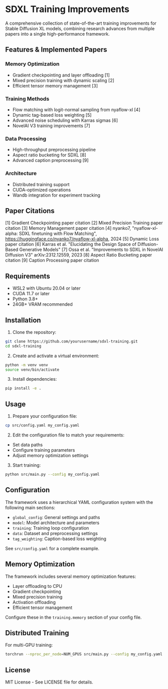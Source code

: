 # SDXL Training Improvements

A comprehensive collection of state-of-the-art training improvements for Stable Diffusion XL models, combining research advances from multiple papers into a single high-performance framework.

## Features & Implemented Papers

### Memory Optimization
- Gradient checkpointing and layer offloading [1]
- Mixed precision training with dynamic scaling [2]
- Efficient tensor memory management [3]

### Training Methods
- Flow matching with logit-normal sampling from nyaflow-xl [4]
- Dynamic tag-based loss weighting [5] 
- Advanced noise scheduling with Karras sigmas [6]
- NovelAI V3 training improvements [7]

### Data Processing
- High-throughput preprocessing pipeline
- Aspect ratio bucketing for SDXL [8]
- Advanced caption preprocessing [9]

### Architecture
- Distributed training support
- CUDA-optimized operations
- Wandb integration for experiment tracking

## Paper Citations

[1] Gradient Checkpointing paper citation
[2] Mixed Precision Training paper citation
[3] Memory Management paper citation
[4] nyanko7, "nyaflow-xl-alpha: SDXL finetuning with Flow Matching", https://huggingface.co/nyanko7/nyaflow-xl-alpha, 2024
[5] Dynamic Loss paper citation
[6] Karras et al. "Elucidating the Design Space of Diffusion-Based Generative Models"
[7] Ossa et al. "Improvements to SDXL in NovelAI Diffusion V3" arXiv:2312.12559, 2023
[8] Aspect Ratio Bucketing paper citation
[9] Caption Processing paper citation

## Requirements

- WSL2 with Ubuntu 20.04 or later
- CUDA 11.7 or later
- Python 3.8+
- 24GB+ VRAM recommended

## Installation

1. Clone the repository:
```bash
git clone https://github.com/yourusername/sdxl-training.git
cd sdxl-training
```

2. Create and activate a virtual environment:
```bash
python -m venv venv
source venv/bin/activate
```

3. Install dependencies:
```bash
pip install -e .
```

## Usage

1. Prepare your configuration file:
```bash
cp src/config.yaml my_config.yaml
```

2. Edit the configuration file to match your requirements:
- Set data paths
- Configure training parameters
- Adjust memory optimization settings

3. Start training:
```bash
python src/main.py --config my_config.yaml
```

## Configuration

The framework uses a hierarchical YAML configuration system with the following main sections:

- `global_config`: General settings and paths
- `model`: Model architecture and parameters
- `training`: Training loop configuration
- `data`: Dataset and preprocessing settings
- `tag_weighting`: Caption-based loss weighting

See `src/config.yaml` for a complete example.

## Memory Optimization

The framework includes several memory optimization features:

- Layer offloading to CPU
- Gradient checkpointing
- Mixed precision training
- Activation offloading
- Efficient tensor management

Configure these in the `training.memory` section of your config file.

## Distributed Training

For multi-GPU training:

```bash
torchrun --nproc_per_node=NUM_GPUS src/main.py --config my_config.yaml
```

## License

MIT License - See LICENSE file for details.
